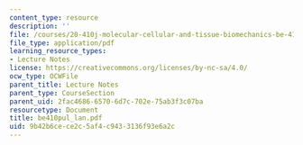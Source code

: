 ```yaml
---
content_type: resource
description: ''
file: /courses/20-410j-molecular-cellular-and-tissue-biomechanics-be-410j-spring-2003/9b42b6cece2c5af4c9433136f93e6a2c_be410pul_lan.pdf
file_type: application/pdf
learning_resource_types:
- Lecture Notes
license: https://creativecommons.org/licenses/by-nc-sa/4.0/
ocw_type: OCWFile
parent_title: Lecture Notes
parent_type: CourseSection
parent_uid: 2fac4686-6570-6d7c-702e-75ab3f3c07ba
resourcetype: Document
title: be410pul_lan.pdf
uid: 9b42b6ce-ce2c-5af4-c943-3136f93e6a2c
---
```

